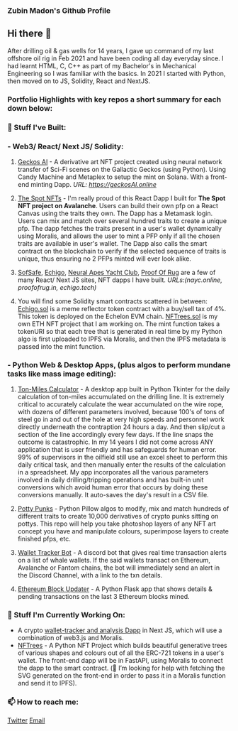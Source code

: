 ### Zubin Madon's Github Profile

## Hi there 👋
After drilling oil & gas wells for 14 years, I gave up command of my last offshore oil rig in Feb 2021 and have been coding all day everyday since. I had learnt HTML, C, C++ as part of my Bachelor's in Mechanical Engineering so I was familiar with the basics. In 2021 I started with Python, then moved on to JS, Solidity, React and NextJS.

### Portfolio Highlights with key repos a short summary for each down below:

### 🔭 Stuff I've Built:
### - Web3/ React/ Next JS/ Solidity:

1. [Geckos AI](https://github.com/zubin-madon/GeckosAI) - A derivative art NFT project created using neural network transfer of Sci-Fi scenes on the Gallactic Geckos (using Python). Using Candy Machine and Metaplex to setup the mint on Solana. With a front-end minting Dapp. *URL: https://geckosAI.online*

2. [The Spot NFTs](https://github.com/zubin-madon/spot-nft-dapp) - I'm really proud of this React Dapp I built for **The Spot NFT project on Avalanche**. Users can build their own pfp on a React Canvas using the traits they own. The Dapp has a Metamask login. Users can mix and match over several hundred traits to create a unique pfp. The dapp fetches the traits present in a user's wallet dynamically using Moralis, and allows the user to mint a PFP only if all the chosen traits are available in user's wallet. The Dapp also calls the smart contract on the blockchain to verify if the selected sequence of traits is unique, thus ensuring no 2 PFPs minted will ever look alike.

3. [SofSafe](https://github.com/zubin-madon/sofsafe), [Echigo](https://github.com/zubin-madon/echigo), [Neural Apes Yacht Club](https://github.com/zubin-madon/nayc), [Proof Of Rug](https://github.com/zubin-madon/ProofOfRug) are a few of many React/ Next JS sites, NFT dapps I have built. 
*URLs:(nayc.online, proofofrug.in, echigo.tech)*

4. You will find some Solidity smart contracts scattered in between: [Echigo.sol](https://gist.github.com/zubin-madon/1148e2934956e59bf7c98504f0dac6ea) is a meme reflector token contract with a buy/sell tax of 4%. This token is deployed on the Echelon EVM chain. [NFTrees.sol](https://github.com/zubin-madon/NFTrees/blob/main/contracts/trees_final.sol) is my own ETH NFT project that I am working on. The mint function takes a tokenURI so that each tree that is generated in real time by my Python algo is first uploaded to IPFS via Moralis, and then the IPFS metadata is passed into the mint function.

### - Python Web & Desktop Apps, (plus algos to perform mundane tasks like mass image editing):
1. [Ton-Miles Calculator](https://github.com/zubin-madon/Ton-Miles-Manager-for-Oil-Rigs) - A desktop app built in Python Tkinter for the daily calculation of ton-miles accumulated on the drilling line. It is extremely critical to accurately calculate the wear accumulated on the wire rope, with dozens of different parameters involved, because 100's of tons of steel go in and out of the hole at very high speeds and personnel work directly underneath the contraption 24 hours a day. And then slip/cut a section of the line accordingly every few days. If the line snaps the outcome is catastrophic. In my 14 years I did not come across ANY application that is user friendly and has safeguards for human error. 99% of supervisors in the oilfield still use an excel sheet to perform this daily critical task, and then manually enter the results of the calculation in a spreadsheet. My app incorporates all the various parameters involved in daily drilling/tripping operations and has built-in unit conversions which avoid human error that occurs by doing these conversions manually. It auto-saves the day's result in a CSV file.

2. [Potty Punks](https://github.com/zubin-madon/PottyPunksNFT) - Python Pillow algos to modify, mix and match hundreds of different traits to create 10,000 derivatives of crypto punks sitting on pottys. This repo will help you take photoshop layers of any NFT art concept you have and manipulate colours, superimpose layers to create finished pfps, etc.

3. [Wallet Tracker Bot](https://github.com/zubin-madon/Wallet-Tracker-Bot) - A discord bot that gives real time transaction alerts on a list of whale wallets. If the said wallets transact on Ethereum, Avalanche or Fantom chains, the bot will immediately send an alert in the Discord Channel, with a link to the txn details.

4. [Ethereum Block Updater](https://github.com/zubin-madon/Ethereum-Block-Updater) - A Python Flask app that shows details & pending transactions on the last 3 Ethereum blocks mined.

### 🔭 Stuff I'm Currently Working On:
- A crypto [wallet-tracker and analysis Dapp](https://github.com/zubin-madon/degenalysis) in Next JS, which will use a combination of web3.js and Moralis.
- [NFTrees](https://github.com/zubin-madon/NFTrees) - A Python NFT Project which builds beautiful generative trees of various shapes and colours out of all the ERC-721 tokens in a user's wallet. The front-end dapp will be in FastAPI, using Moralis to connect the dapp to the smart contract.
(🤔 I’m looking for help with fetching the SVG generated on the front-end in order to pass it in a Moralis function and send it to IPFS).

### 📫 How to reach me:
[Twitter](https://twitter.com/zmadon)
[Email](mailto:madon.zubin@gmail.com)

